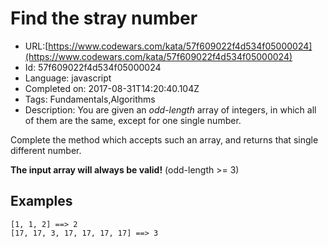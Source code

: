 # Find the stray number

 - URL:[https://www.codewars.com/kata/57f609022f4d534f05000024](https://www.codewars.com/kata/57f609022f4d534f05000024)
 - Id: 57f609022f4d534f05000024
 - Language: javascript
 - Completed on: 2017-08-31T14:20:40.104Z
 - Tags: Fundamentals,Algorithms
 - Description:
You are given an *odd-length* array of integers, in which all of them are the same, except for one single number.

Complete the method which accepts such an array, and returns that single different number.

**The input array will always be valid!** (odd-length >= 3)

## Examples

```
[1, 1, 2] ==> 2
[17, 17, 3, 17, 17, 17, 17] ==> 3
```
